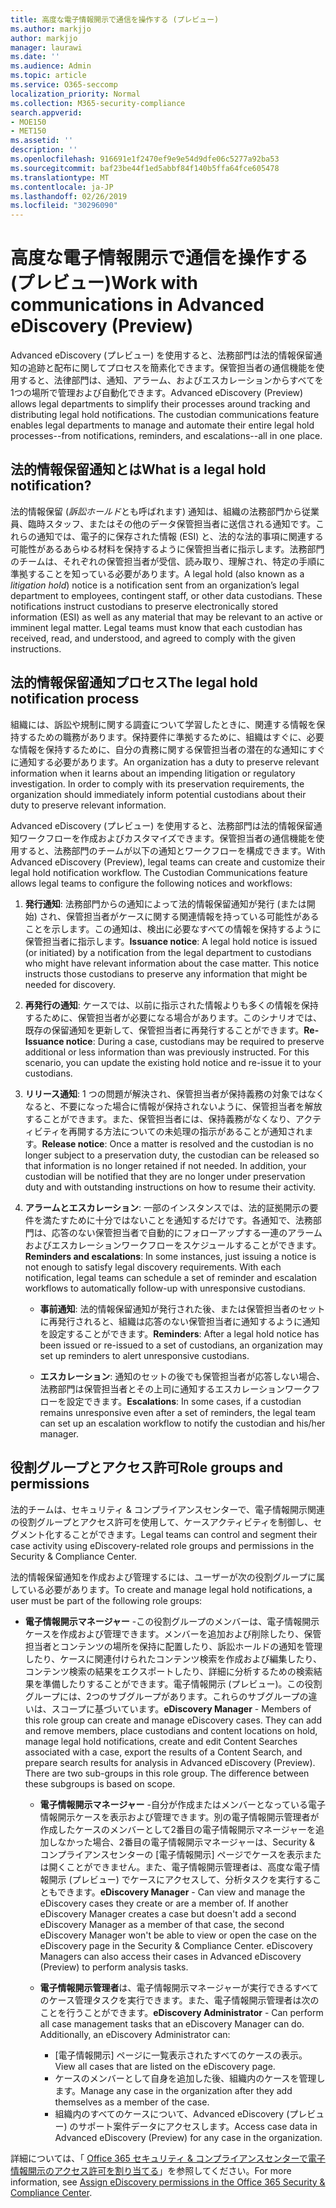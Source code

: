 ```yaml
---
title: 高度な電子情報開示で通信を操作する (プレビュー)
ms.author: markjjo
author: markjjo
manager: laurawi
ms.date: ''
ms.audience: Admin
ms.topic: article
ms.service: O365-seccomp
localization_priority: Normal
ms.collection: M365-security-compliance
search.appverid:
- MOE150
- MET150
ms.assetid: ''
description: ''
ms.openlocfilehash: 916691e1f2470ef9e9e54d9dfe06c5277a92ba53
ms.sourcegitcommit: baf23be44f1ed5abbf84f140b5ffa64fce605478
ms.translationtype: MT
ms.contentlocale: ja-JP
ms.lasthandoff: 02/26/2019
ms.locfileid: "30296090"
---
```

# <a name="work-with-communications-in-advanced-ediscovery-preview"></a><span data-ttu-id="95815-102">高度な電子情報開示で通信を操作する (プレビュー)</span><span class="sxs-lookup"><span data-stu-id="95815-102">Work with communications in Advanced eDiscovery (Preview)</span></span>

<span data-ttu-id="95815-p101">Advanced eDiscovery (プレビュー) を使用すると、法務部門は法的情報保留通知の追跡と配布に関してプロセスを簡素化できます。保管担当者の通信機能を使用すると、法律部門は、通知、アラーム、およびエスカレーションからすべてを1つの場所で管理および自動化できます。</span><span class="sxs-lookup"><span data-stu-id="95815-p101">Advanced eDiscovery (Preview) allows legal departments to simplify their processes around tracking and distributing legal hold notifications. The custodian communications feature enables legal departments to manage and automate their entire legal hold processes--from notifications, reminders, and escalations--all in one place.</span></span>

## <a name="what-is-a-legal-hold-notification"></a><span data-ttu-id="95815-105">法的情報保留通知とは</span><span class="sxs-lookup"><span data-stu-id="95815-105">What is a legal hold notification?</span></span>

<span data-ttu-id="95815-p102">法的情報保留 (*訴訟ホールド*とも呼ばれます) 通知は、組織の法務部門から従業員、臨時スタッフ、またはその他のデータ保管担当者に送信される通知です。これらの通知では、電子的に保存された情報 (ESI) と、法的な法的事項に関連する可能性があるあらゆる材料を保持するように保管担当者に指示します。法務部門のチームは、それぞれの保管担当者が受信、読み取り、理解され、特定の手順に準拠することを知っている必要があります。</span><span class="sxs-lookup"><span data-stu-id="95815-p102">A legal hold (also known as a *litigation hold*) notice is a notification sent from an organization’s legal department to employees, contingent staff, or other data custodians. These notifications instruct custodians to preserve electronically stored information (ESI) as well as any material that may be relevant to an active or imminent legal matter. Legal teams must know that each custodian has received, read, and understood, and agreed to comply with the given instructions.</span></span>

## <a name="the-legal-hold-notification-process"></a><span data-ttu-id="95815-109">法的情報保留通知プロセス</span><span class="sxs-lookup"><span data-stu-id="95815-109">The legal hold notification process</span></span>

<span data-ttu-id="95815-p103">組織には、訴訟や規制に関する調査について学習したときに、関連する情報を保持するための職務があります。保持要件に準拠するために、組織はすぐに、必要な情報を保持するために、自分の責務に関する保管担当者の潜在的な通知にすぐに通知する必要があります。</span><span class="sxs-lookup"><span data-stu-id="95815-p103">An organization has a duty to preserve relevant information when it learns about an impending litigation or regulatory investigation. In order to comply with its preservation requirements, the organization should immediately inform potential custodians about their duty to preserve relevant information.</span></span> 

<span data-ttu-id="95815-p104">Advanced eDiscovery (プレビュー) を使用すると、法務部門は法的情報保留通知ワークフローを作成およびカスタマイズできます。保管担当者の通信機能を使用すると、法務部門のチームが以下の通知とワークフローを構成できます。</span><span class="sxs-lookup"><span data-stu-id="95815-p104">With Advanced eDiscovery (Preview), legal teams can create and customize their legal hold notification workflow. The Custodian Communications feature allows legal teams to configure the following notices and workflows:</span></span>

1. <span data-ttu-id="95815-p105">**発行通知**: 法務部門からの通知によって法的情報保留通知が発行 (または開始) され、保管担当者がケースに関する関連情報を持っている可能性があることを示します。この通知は、検出に必要なすべての情報を保持するように保管担当者に指示します。</span><span class="sxs-lookup"><span data-stu-id="95815-p105">**Issuance notice**: A legal hold notice is issued (or initiated) by a notification from the legal department to custodians who might have relevant information about the case matter. This notice instructs those custodians to preserve any information that might be needed for discovery.</span></span> 
   
2.  <span data-ttu-id="95815-p106">**再発行の通知**: ケースでは、以前に指示された情報よりも多くの情報を保持するために、保管担当者が必要になる場合があります。このシナリオでは、既存の保留通知を更新して、保管担当者に再発行することができます。</span><span class="sxs-lookup"><span data-stu-id="95815-p106">**Re-Issuance notice**: During a case, custodians may be required to preserve additional or less information than was previously instructed. For this scenario, you can update the existing hold notice and re-issue it to your custodians.</span></span>

3.  <span data-ttu-id="95815-p107">**リリース通知**: 1 つの問題が解決され、保管担当者が保持義務の対象ではなくなると、不要になった場合に情報が保持されないように、保管担当者を解放することができます。また、保管担当者には、保持義務がなくなり、アクティビティを再開する方法についての未処理の指示があることが通知されます。</span><span class="sxs-lookup"><span data-stu-id="95815-p107">**Release notice**: Once a matter is resolved and the custodian is no longer subject to a preservation duty, the custodian can be released so that information is no longer retained if not needed. In addition, your custodian will be notified that they are no longer under preservation duty and with outstanding instructions on how to resume their activity.</span></span>

4. <span data-ttu-id="95815-p108">**アラームとエスカレーション**: 一部のインスタンスでは、法的証拠開示の要件を満たすために十分ではないことを通知するだけです。各通知で、法務部門は、応答のない保管担当者で自動的にフォローアップする一連のアラームおよびエスカレーションワークフローをスケジュールすることができます。</span><span class="sxs-lookup"><span data-stu-id="95815-p108">**Reminders and escalations**: In some instances, just issuing a notice is not enough to satisfy legal discovery requirements. With each notification, legal teams can schedule a set of reminder and escalation workflows to automatically follow-up with unresponsive custodians.</span></span>

    - <span data-ttu-id="95815-122">**事前通知**: 法的情報保留通知が発行された後、または保管担当者のセットに再発行されると、組織は応答のない保管担当者に通知するように通知を設定することができます。</span><span class="sxs-lookup"><span data-stu-id="95815-122">**Reminders**:  After a legal hold notice has been issued or re-issued to a set of custodians, an organization may set up reminders to alert unresponsive custodians.</span></span> 

    - <span data-ttu-id="95815-123">**エスカレーション**: 通知のセットの後でも保管担当者が応答しない場合、法務部門は保管担当者とその上司に通知するエスカレーションワークフローを設定できます。</span><span class="sxs-lookup"><span data-stu-id="95815-123">**Escalations**: In some cases, if a custodian remains unresponsive even after a set of reminders, the legal team can set up an escalation workflow to notify the custodian and his/her manager.</span></span>

## <a name="role-groups-and-permissions"></a><span data-ttu-id="95815-124">役割グループとアクセス許可</span><span class="sxs-lookup"><span data-stu-id="95815-124">Role groups and permissions</span></span> 

<span data-ttu-id="95815-125">法的チームは、セキュリティ & コンプライアンスセンターで、電子情報開示関連の役割グループとアクセス許可を使用して、ケースアクティビティを制御し、セグメント化することができます。</span><span class="sxs-lookup"><span data-stu-id="95815-125">Legal teams can control and segment their case activity using eDiscovery-related role groups and permissions in the Security & Compliance Center.</span></span> 

<span data-ttu-id="95815-126">法的情報保留通知を作成および管理するには、ユーザーが次の役割グループに属している必要があります。</span><span class="sxs-lookup"><span data-stu-id="95815-126">To create and manage legal hold notifications, a user must be part of the following role groups:</span></span>

- <span data-ttu-id="95815-p109">**電子情報開示マネージャー** -この役割グループのメンバーは、電子情報開示ケースを作成および管理できます。メンバーを追加および削除したり、保管担当者とコンテンツの場所を保持に配置したり、訴訟ホールドの通知を管理したり、ケースに関連付けられたコンテンツ検索を作成および編集したり、コンテンツ検索の結果をエクスポートしたり、詳細に分析するための検索結果を準備したりすることができます。電子情報開示 (プレビュー)。この役割グループには、2つのサブグループがあります。これらのサブグループの違いは、スコープに基づいています。</span><span class="sxs-lookup"><span data-stu-id="95815-p109">**eDiscovery Manager** - Members of this role group can create and manage eDiscovery cases. They can add and remove members, place custodians and content locations on hold, manage legal hold notifications, create and edit Content Searches associated with a case, export the results of a Content Search, and prepare search results for analysis in Advanced eDiscovery (Preview). There are two sub-groups in this role group. The difference between these subgroups is based on scope.</span></span>

  - <span data-ttu-id="95815-p110">**電子情報開示マネージャー** -自分が作成またはメンバーとなっている電子情報開示ケースを表示および管理できます。別の電子情報開示管理者が作成したケースのメンバーとして2番目の電子情報開示マネージャーを追加しなかった場合、2番目の電子情報開示マネージャーは、Security & コンプライアンスセンターの [電子情報開示] ページでケースを表示または開くことができません。また、電子情報開示管理者は、高度な電子情報開示 (プレビュー) でケースにアクセスして、分析タスクを実行することもできます。</span><span class="sxs-lookup"><span data-stu-id="95815-p110">**eDiscovery Manager** - Can view and manage the eDiscovery cases they create or are a member of. If another eDiscovery Manager creates a case but doesn't add a second eDiscovery Manager as a member of that case, the second eDiscovery Manager won't be able to view or open the case on the eDiscovery page in the Security & Compliance Center. eDiscovery Managers can also access their cases in Advanced eDiscovery (Preview) to perform analysis tasks.</span></span>

  - <span data-ttu-id="95815-p111">**電子情報開示管理者**は、電子情報開示マネージャーが実行できるすべてのケース管理タスクを実行できます。また、電子情報開示管理者は次のことを行うことができます。</span><span class="sxs-lookup"><span data-stu-id="95815-p111">**eDiscovery Administrator** - Can perform all case management tasks that an eDiscovery Manager can do. Additionally, an eDiscovery Administrator can:</span></span>
    
    - <span data-ttu-id="95815-136">[電子情報開示] ページに一覧表示されたすべてのケースの表示。</span><span class="sxs-lookup"><span data-stu-id="95815-136">View all cases that are listed on the eDiscovery page.</span></span>
    - <span data-ttu-id="95815-137">ケースのメンバーとして自身を追加した後、組織内のケースを管理します。</span><span class="sxs-lookup"><span data-stu-id="95815-137">Manage any case in the organization after they add themselves as a member of the case.</span></span>
    - <span data-ttu-id="95815-138">組織内のすべてのケースについて、Advanced eDiscovery (プレビュー) のサポート案件データにアクセスします。</span><span class="sxs-lookup"><span data-stu-id="95815-138">Access case data in Advanced eDiscovery (Preview) for any case in the organization.</span></span>

<span data-ttu-id="95815-139">詳細については、「 [Office 365 セキュリティ & コンプライアンスセンターで電子情報開示のアクセス許可を割り当てる](../assign-ediscovery-permissions.md)」を参照してください。</span><span class="sxs-lookup"><span data-stu-id="95815-139">For more information, see [Assign eDiscovery permissions in the Office 365 Security & Compliance Center](../assign-ediscovery-permissions.md).</span></span>
